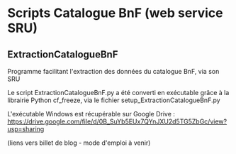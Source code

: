 Scripts Catalogue BnF (web service SRU)
==

ExtractionCatalogueBnF
--
Programme facilitant l'extraction des données du catalogue BnF, via son SRU

Le script ExtractionCatalogueBnF.py a été converti en exécutable grâce à la librairie Python cf_freeze, via le fichier setup_ExtractionCatalogueBnF.py

L'exécutable Windows est récupérable sur Google Drive : <https://drive.google.com/file/d/0B_SuYb5EUx7QYnJXU2d5TG5ZbGc/view?usp=sharing>

(liens vers billet de blog - mode d'emploi à venir)